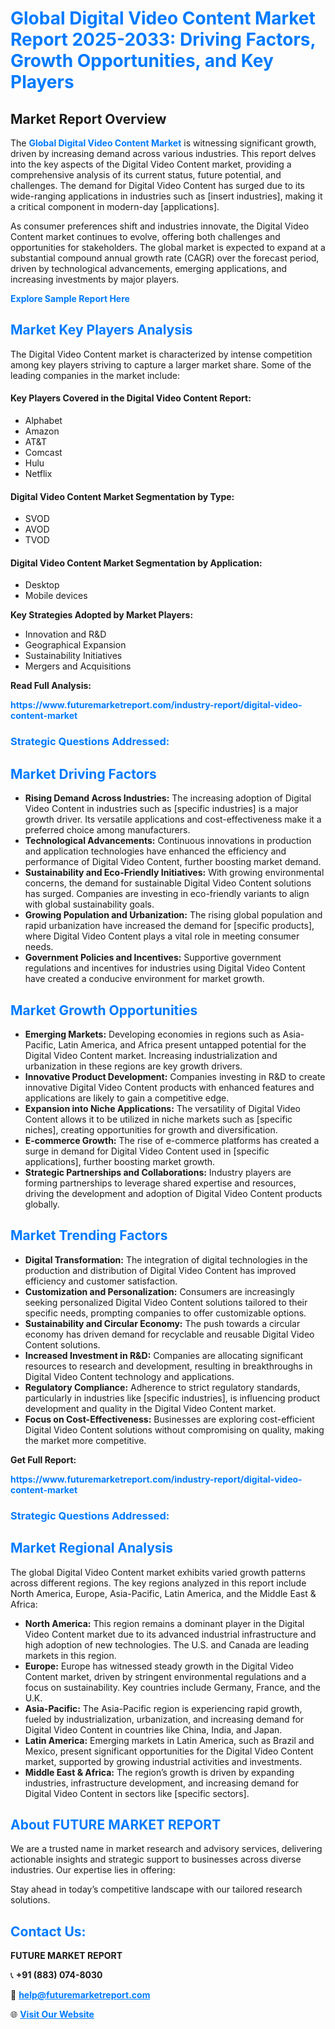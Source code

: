 <h1 style="color: #007BFF;">Global Digital Video Content Market Report 2025-2033: Driving Factors, Growth Opportunities, and Key Players</h1>

<section id="overview">
<h2>Market Report Overview</h2>
<p>The <a href="https://www.futuremarketreport.com/industry-report/digital-video-content-market" style="color: #007BFF; text-decoration: none;"><strong>Global Digital Video Content Market</strong></a> is witnessing significant growth, driven by increasing demand across various industries. This report delves into the key aspects of the Digital Video Content market, providing a comprehensive analysis of its current status, future potential, and challenges. The demand for Digital Video Content has surged due to its wide-ranging applications in industries such as [insert industries], making it a critical component in modern-day [applications].</p>
<p>As consumer preferences shift and industries innovate, the Digital Video Content market continues to evolve, offering both challenges and opportunities for stakeholders. The global market is expected to expand at a substantial compound annual growth rate (CAGR) over the forecast period, driven by technological advancements, emerging applications, and increasing investments by major players.</p>
</section>

<section id="overview">
<p><a href="https://www.futuremarketreport.com/request-sample/reportId=56772" style="color: #007BFF; text-decoration: none;"><strong>Explore Sample Report Here</strong></a></p>
</section>

<section id="key-players">
<h2 style="color: #007BFF;">Market Key Players Analysis</h2>
<p>The Digital Video Content market is characterized by intense competition among key players striving to capture a larger market share. Some of the leading companies in the market include:</p>
<h4>Key Players Covered in the Digital Video Content Report:</h4>
<ul><li>Alphabet</li><li>Amazon</li><li>AT&amp;T</li><li>Comcast</li><li>Hulu</li><li>Netflix</li></ul>
<h4>Digital Video Content Market Segmentation by Type:</h4>
<ul><li>SVOD</li><li>AVOD</li><li>TVOD</li></ul>

<h4>Digital Video Content Market Segmentation by Application:</h4>
<ul><li>Desktop</li><li>Mobile devices</li></ul>
<p><strong>Key Strategies Adopted by Market Players:</strong></p>
<ul>
<li>Innovation and R&D</li>
<li>Geographical Expansion</li>
<li>Sustainability Initiatives</li>
<li>Mergers and Acquisitions</li>
</ul>
</section>

<section>
<p><strong>Read Full Analysis: </strong></p><a href="https://www.futuremarketreport.com/industry-report/digital-video-content-market" style="color: #007BFF; text-decoration: none;"><strong>https://www.futuremarketreport.com/industry-report/digital-video-content-market</strong></a>
<h3 style="color: #007BFF;">Strategic Questions Addressed:</h3>
</section>

<section id="driving-factors">
<h2 style="color: #007BFF;">Market Driving Factors</h2>
<ul>
<li><strong>Rising Demand Across Industries:</strong> The increasing adoption of Digital Video Content in industries such as [specific industries] is a major growth driver. Its versatile applications and cost-effectiveness make it a preferred choice among manufacturers.</li>
<li><strong>Technological Advancements:</strong> Continuous innovations in production and application technologies have enhanced the efficiency and performance of Digital Video Content, further boosting market demand.</li>
<li><strong>Sustainability and Eco-Friendly Initiatives:</strong> With growing environmental concerns, the demand for sustainable Digital Video Content solutions has surged. Companies are investing in eco-friendly variants to align with global sustainability goals.</li>
<li><strong>Growing Population and Urbanization:</strong> The rising global population and rapid urbanization have increased the demand for [specific products], where Digital Video Content plays a vital role in meeting consumer needs.</li>
<li><strong>Government Policies and Incentives:</strong> Supportive government regulations and incentives for industries using Digital Video Content have created a conducive environment for market growth.</li>
</ul>
</section>

<section id="growth-opportunities">
<h2 style="color: #007BFF;">Market Growth Opportunities</h2>
<ul>
<li><strong>Emerging Markets:</strong> Developing economies in regions such as Asia-Pacific, Latin America, and Africa present untapped potential for the Digital Video Content market. Increasing industrialization and urbanization in these regions are key growth drivers.</li>
<li><strong>Innovative Product Development:</strong> Companies investing in R&D to create innovative Digital Video Content products with enhanced features and applications are likely to gain a competitive edge.</li>
<li><strong>Expansion into Niche Applications:</strong> The versatility of Digital Video Content allows it to be utilized in niche markets such as [specific niches], creating opportunities for growth and diversification.</li>
<li><strong>E-commerce Growth:</strong> The rise of e-commerce platforms has created a surge in demand for Digital Video Content used in [specific applications], further boosting market growth.</li>
<li><strong>Strategic Partnerships and Collaborations:</strong> Industry players are forming partnerships to leverage shared expertise and resources, driving the development and adoption of Digital Video Content products globally.</li>
</ul>
</section>

<section id="trending-factors">
<h2 style="color: #007BFF;">Market Trending Factors</h2>
<ul>
<li><strong>Digital Transformation:</strong> The integration of digital technologies in the production and distribution of Digital Video Content has improved efficiency and customer satisfaction.</li>
<li><strong>Customization and Personalization:</strong> Consumers are increasingly seeking personalized Digital Video Content solutions tailored to their specific needs, prompting companies to offer customizable options.</li>
<li><strong>Sustainability and Circular Economy:</strong> The push towards a circular economy has driven demand for recyclable and reusable Digital Video Content solutions.</li>
<li><strong>Increased Investment in R&D:</strong> Companies are allocating significant resources to research and development, resulting in breakthroughs in Digital Video Content technology and applications.</li>
<li><strong>Regulatory Compliance:</strong> Adherence to strict regulatory standards, particularly in industries like [specific industries], is influencing product development and quality in the Digital Video Content market.</li>
<li><strong>Focus on Cost-Effectiveness:</strong> Businesses are exploring cost-efficient Digital Video Content solutions without compromising on quality, making the market more competitive.</li>
</ul>
</section>

<section>
<p><strong>Get Full Report: </strong></p><a href="https://www.futuremarketreport.com/industry-report/digital-video-content-market" style="color: #007BFF; text-decoration: none;"><strong>https://www.futuremarketreport.com/industry-report/digital-video-content-market</strong></a>
<h3 style="color: #007BFF;">Strategic Questions Addressed:</h3>
</section>


<section id="regional-analysis">
<h2 style="color: #007BFF;">Market Regional Analysis</h2>
<p>The global Digital Video Content market exhibits varied growth patterns across different regions. The key regions analyzed in this report include North America, Europe, Asia-Pacific, Latin America, and the Middle East & Africa:</p>
<ul>
<li><strong>North America:</strong> This region remains a dominant player in the Digital Video Content market due to its advanced industrial infrastructure and high adoption of new technologies. The U.S. and Canada are leading markets in this region.</li>
<li><strong>Europe:</strong> Europe has witnessed steady growth in the Digital Video Content market, driven by stringent environmental regulations and a focus on sustainability. Key countries include Germany, France, and the U.K.</li>
<li><strong>Asia-Pacific:</strong> The Asia-Pacific region is experiencing rapid growth, fueled by industrialization, urbanization, and increasing demand for Digital Video Content in countries like China, India, and Japan.</li>
<li><strong>Latin America:</strong> Emerging markets in Latin America, such as Brazil and Mexico, present significant opportunities for the Digital Video Content market, supported by growing industrial activities and investments.</li>
<li><strong>Middle East & Africa:</strong> The region’s growth is driven by expanding industries, infrastructure development, and increasing demand for Digital Video Content in sectors like [specific sectors].</li>
</ul>
</section>

<footer>
<h2 style="color: #007BFF;">About FUTURE MARKET REPORT</h2>
<p>We are a trusted name in market research and advisory services, delivering actionable insights and strategic support to businesses across diverse industries. Our expertise lies in offering:</p>

<p>Stay ahead in today’s competitive landscape with our tailored research solutions.</p>

<h2 style="color: #007BFF;">Contact Us:</h2>
<p><strong>FUTURE MARKET REPORT</strong></p>
<p>📞 <strong>+91 (883) 074-8030</strong></p>
<p>📧 <strong><a href="mailto:help@futuremarketreport.com" style="color: #007BFF;">help@futuremarketreport.com</a></strong></p>
<p>🌐 <strong><a href="https://www.futuremarketreport.com/" style="color: #007BFF;">Visit Our Website</a></strong></p>
</footer>